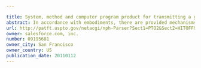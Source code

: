 ```yaml
---

title: System, method and computer program product for transmitting a group of data elements
abstract: In accordance with embodiments, there are provided mechanisms and methods for transmitting a group of data elements. These mechanisms and methods for grouping a plurality of data elements can enable more efficient data transmission, improved synchronization and data management, etc.
url: http://patft.uspto.gov/netacgi/nph-Parser?Sect1=PTO2&Sect2=HITOFF&p=1&u=%2Fnetahtml%2FPTO%2Fsearch-adv.htm&r=1&f=G&l=50&d=PALL&S1=09195681&OS=09195681&RS=09195681
owner: salesforce.com, inc.
number: 09195681
owner_city: San Francisco
owner_country: US
publication_date: 20110112
---
```

